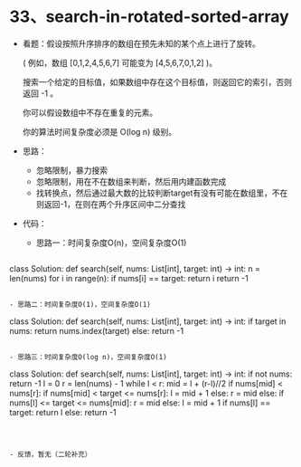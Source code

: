 # 33、search-in-rotated-sorted-array

- 看题：假设按照升序排序的数组在预先未知的某个点上进行了旋转。

  ( 例如，数组 [0,1,2,4,5,6,7] 可能变为 [4,5,6,7,0,1,2] )。

  搜索一个给定的目标值，如果数组中存在这个目标值，则返回它的索引，否则返回 -1 。

  你可以假设数组中不存在重复的元素。

  你的算法时间复杂度必须是 O(log n) 级别。

  

- 思路：

  - 忽略限制，暴力搜索
  - 忽略限制，用在不在数组来判断，然后用内建函数完成
  - 找转换点，然后通过最大数的比较判断target有没有可能在数组里，不在则返回-1，在则在两个升序区间中二分查找

- 代码：

  - 思路一：时间复杂度O(n)，空间复杂度O(1)
  
  ```python
class Solution:
      def search(self, nums: List[int], target: int) -> int:
          n = len(nums)
          for i in range(n):
              if nums[i] == target:
                  return i
          return -1
  ```
  
- 思路二：时间复杂度O(1)，空间复杂度O(1)

  ```
  class Solution:
      def search(self, nums: List[int], target: int) -> int:
          if target in nums:
              return nums.index(target)
          else:
              return -1
  ```

- 思路三：时间复杂度O(log n)，空间复杂度O(1)

  ```
  class Solution:
      def search(self, nums: List[int], target: int) -> int:
          if not nums:
              return -1
          l = 0
          r = len(nums) - 1
          while l < r:
              mid = l + (r-l)//2
              if nums[mid] < nums[r]:
                  if nums[mid] < target <= nums[r]:
                      l = mid + 1
                  else:
                      r = mid
              else:
                  if nums[l] <= target <= nums[mid]:
                      r = mid
                  else:
                      l = mid + 1
          if nums[l] == target:
              return l
          else:
              return -1
  ```

  

- 反馈，暂无（二轮补充）
